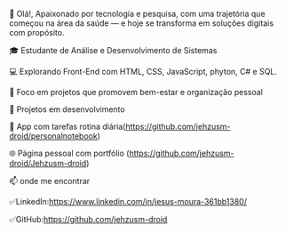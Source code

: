 👋 Olá!,
Apaixonado por tecnologia e pesquisa, com uma trajetória que começou na área da saúde — e hoje se transforma em soluções digitais com propósito.

🎓 Estudante de Análise e Desenvolvimento de Sistemas  

💻 Explorando Front-End com HTML, CSS, JavaScript, phyton, C# e SQL.

🧠 Foco em projetos que promovem bem-estar e organização pessoal

🚀 Projetos em desenvolvimento

📝 App com tarefas rotina diária(https://github.com/jehzusm-droid/personalnotebook)

🌐 Página pessoal com portfólio (https://github.com/jehzusm-droid/Jehzusm-droid)

📫 onde me encontrar

✅LinkedIn:https://www.linkedin.com/in/jesus-moura-361bb1380/

✅GitHub:https://github.com/jehzusm-droid
